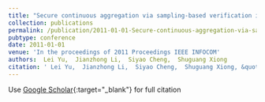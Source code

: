 ```yaml
---
title: "Secure continuous aggregation via sampling-based verification in wireless sensor networks"
collection: publications
permalink: /publication/2011-01-01-Secure-continuous-aggregation-via-sampling-based-verification-in-wireless-sensor-networks
pubtype: conference
date: 2011-01-01
venue: 'In the proceedings of 2011 Proceedings IEEE INFOCOM'
authors:  Lei Yu,  Jianzhong Li,  Siyao Cheng,  Shuguang Xiong
citation: ' Lei Yu,  Jianzhong Li,  Siyao Cheng,  Shuguang Xiong, &quot;Secure continuous aggregation via sampling-based verification in wireless sensor networks.&quot; In the proceedings of 2011 Proceedings IEEE INFOCOM, 2011.'
---
```

Use [Google Scholar](https://scholar.google.com/scholar?q=Secure+continuous+aggregation+via+sampling+based+verification+in+wireless+sensor+networks){:target="_blank"} for full citation